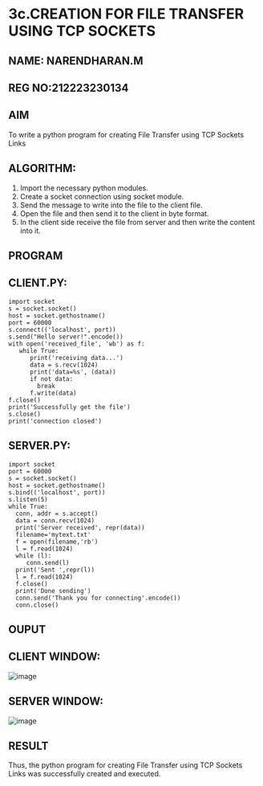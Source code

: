 # 3c.CREATION FOR FILE TRANSFER USING TCP SOCKETS
## NAME: NARENDHARAN.M
## REG NO:212223230134
## AIM
To write a python program for creating File Transfer using TCP Sockets Links
## ALGORITHM:
1. Import the necessary python modules.
2. Create a socket connection using socket module.
3. Send the message to write into the file to the client file.
4. Open the file and then send it to the client in byte format.
5. In the client side receive the file from server and then write the content into it.
## PROGRAM
## CLIENT.PY:
```
import socket
s = socket.socket()
host = socket.gethostname()
port = 60000
s.connect(('localhost', port))
s.send("Hello server!".encode())
with open('received_file', 'wb') as f:
   while True:
      print('receiving data...')
      data = s.recv(1024)
      print('data=%s', (data))
      if not data:
        break
      f.write(data)
f.close()
print('Successfully get the file')
s.close()
print('connection closed')
```
## SERVER.PY:
```
import socket 
port = 60000 
s = socket.socket() 
host = socket.gethostname() 
s.bind(('localhost', port)) 
s.listen(5) 
while True:
  conn, addr = s.accept() 
  data = conn.recv(1024)
  print('Server received', repr(data))
  filename='mytext.txt'
  f = open(filename,'rb')
  l = f.read(1024)
  while (l):
     conn.send(l)
  print('Sent ',repr(l))
  l = f.read(1024)
  f.close()
  print('Done sending')
  conn.send('Thank you for connecting'.encode())
  conn.close()
```
## OUPUT
## CLIENT WINDOW:
![image](https://github.com/narenm03/3c.FILE_TRANSFER_USING_TCP_SOCKETS/assets/152469427/82a0af53-6482-4434-9ce8-1a58326681ff)

## SERVER WINDOW:
![image](https://github.com/narenm03/3c.FILE_TRANSFER_USING_TCP_SOCKETS/assets/152469427/4e8ef5f5-eefd-4ce6-b81e-9fe2e5eb6e19)

## RESULT
Thus, the python program for creating File Transfer using TCP Sockets Links was 
successfully created and executed.
